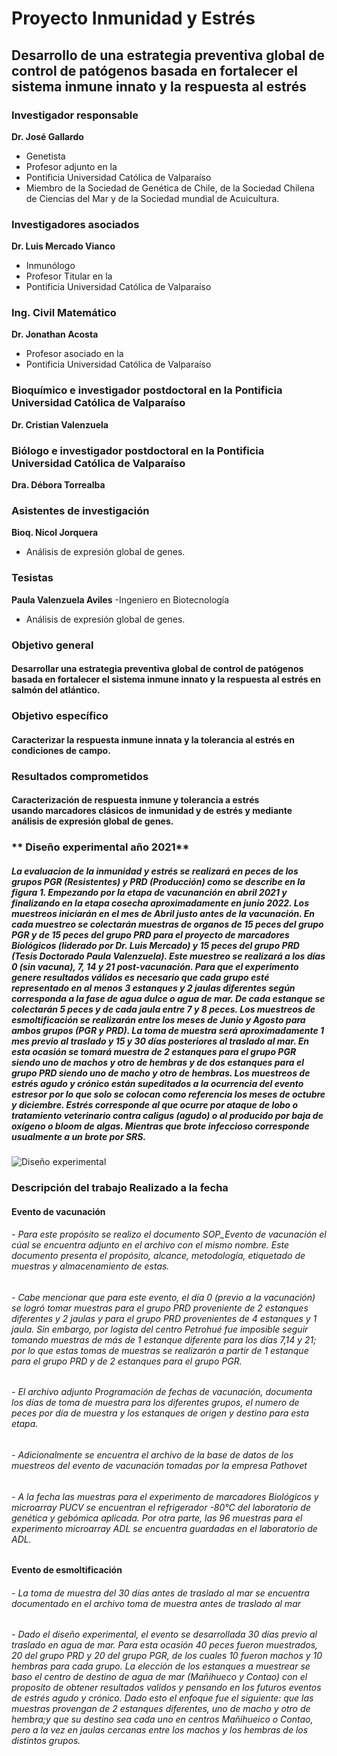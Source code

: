 # Proyecto Inmunidad y Estrés

## Desarrollo de una estrategia preventiva global de control de patógenos basada en fortalecer el sistema inmune innato y la respuesta al estrés

### Investigador responsable
**Dr. José Gallardo**  
- Genetista
- Profesor adjunto en la 
- Pontificia Universidad Católica de Valparaíso 
- Miembro de la Sociedad de Genética de Chile, de la Sociedad Chilena de Ciencias del Mar y de la Sociedad mundial de Acuicultura.

### Investigadores asociados
**Dr. Luis Mercado Vianco**
- Inmunólogo
- Profesor Titular en la 
- Pontificia Universidad Católica de Valparaíso 

### Ing. Civil Matemático
**Dr. Jonathan Acosta**
- Profesor asociado en la 
- Pontificia Universidad Católica de Valparaíso 

### Bioquímico e investigador postdoctoral en la Pontificia Universidad Católica de Valparaíso
**Dr. Cristian Valenzuela** 

### Biólogo e investigador postdoctoral en la Pontificia Universidad Católica de Valparaíso
**Dra. Débora Torrealba** 

### Asistentes de investigación
**Bioq. Nicol Jorquera**
- Análisis de expresión global de genes.

### Tesistas
**Paula Valenzuela Aviles**
-Ingeniero en Biotecnología
- Análisis de expresión global de genes.


### **Objetivo general** 
#### Desarrollar una estrategia preventiva global de control de patógenos basada en fortalecer el sistema inmune innato y la respuesta al estrés en salmón del atlántico.


### **Objetivo específico**
#### Caracterizar la respuesta inmune innata y la tolerancia al estrés en condiciones de campo.


### **Resultados comprometidos**
#### Caracterización de respuesta inmune y tolerancia a estrés usando marcadores clásicos de inmunidad y de estrés y mediante análisis de expresión global de genes.

### ** Diseño experimental año 2021**
##### La evaluacion de la inmunidad y estrés se realizará en peces de los grupos PGR (Resistentes) y PRD (Producción) como se describe en la figura 1. Empezando por la etapa de vacunanción en abril 2021 y finalizando en la etapa cosecha aproximadamente en junio 2022. Los muestreos iniciarán en el mes de Abril justo antes de la vacunación. En cada muestreo se colectarán muestras de organos de 15 peces del grupo PGR y de 15 peces del grupo PRD para el proyecto de marcadores Biológicos (liderado por Dr. Luis Mercado) y 15 peces del grupo PRD (Tesis Doctorado Paula Valenzuela). Este muestreo se realizará a los días 0 (sin vacuna), 7, 14 y 21 post-vacunación. Para que el experimento genere resultados válidos es necesario que cada grupo esté representado en al menos 3 estanques y 2 jaulas diferentes según corresponda a la fase de agua dulce o agua de mar. De cada estanque se colectarán 5 peces y de cada jaula entre 7 y 8 peces. Los muestreos de esmoltificación se realizarán entre los meses de Junio y Agosto para ambos grupos (PGR y PRD). La toma de muestra será aproximadamente 1 mes previo al traslado y 15 y 30 días posteriores al traslado al mar. En esta ocasión se tomará muestra de 2 estanques para el grupo PGR siendo uno de machos y otro de hembras y de dos estanques para el grupo PRD siendo uno de macho y otro de hembras. Los muestreos de estrés agudo y crónico están supeditados a la ocurrencia del evento estresor por lo que solo se colocan como referencia los meses de octubre y diciembre. Estrés corresponde al que ocurre por ataque de lobo o tratamiento veterinario contra caligus (agudo) o al producido por baja de oxígeno o bloom de algas. Mientras que brote infeccioso corresponde usualmente a un brote por SRS.

![Diseño experimental](https://user-images.githubusercontent.com/80971762/121945028-50508080-cd21-11eb-8ff9-5299291d6e48.png)


### Descripción del trabajo Realizado a la fecha 

#### **Evento de vacunación**
###### - Para este propósito se realizo el documento SOP_Evento de vacunación el cúal se encuentra adjunto en el archivo con el mismo nombre. Este documento presenta el propósito, alcance, metodología, etiquetado de muestras y almacenamiento de estas. 
###### - Cabe mencionar que para este evento, el día 0 (previo a la vacunación) se logró tomar muestras para el grupo PRD proveniente de 2 estanques diferentes y 2 jaulas y para el grupo PRD provenientes de 4 estanques y 1 jaula. Sin embargo, por logista del centro Petrohué fue imposible seguir tomando muestras de más de 1 estanque diferente para los días 7,14 y 21; por lo que estas tomas de muestras se realizarón a partir de 1 estanque para el grupo PRD y de 2 estanques para el grupo PGR. 
###### - El archivo adjunto Programación de fechas de vacunación, documenta los días de toma de muestra para los diferentes grupos, el numero de peces por día de muestra y los estanques de origen y destino para esta etapa. 
###### - Adicionalmente se encuentra el archivo de la base de datos de los muestreos del evento de vacunación tomadas por la empresa Pathovet
###### - A la fecha las muestras para el experimento de marcadores Biológicos y microarray PUCV se encuentran el refrigerador -80°C del laboratorio de genética y gebómica aplicada. Por otra parte, las 96 muestras para el experimento microarray ADL se encuentra guardadas en el laboratorio de ADL. 

#### **Evento de esmoltificación**
###### - La toma de muestra del 30 días antes de traslado al mar se encuentra documentado en el archivo toma de muestra antes de traslado al mar
###### - Dado el diseño experimental, el evento se desarrollada 30 días previo al traslado en agua de mar. Para esta ocasión 40 peces fueron muestrados, 20 del grupo PRD y 20 del grupo PGR, de los cuales 10 fueron machos y 10 hembras para cada grupo. La elección de los estanques a muestrear se baso el centro de destino de agua de mar (Mañihueco y Contao) con el proposito de obtener resultados validos y pensando en los futuros eventos de estrés agudo y crónico. Dado esto el enfoque fue el siguiente: que las muestras provengan de 2 estanques diferentes, uno de macho y otro de hembra;y que su destino sea cada uno en centros Mañihueico o Contao, pero a la vez en jaulas cercanas entre los machos y los hembras de los distintos grupos.  


